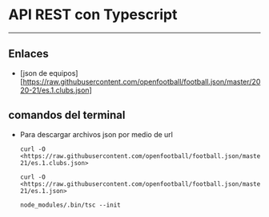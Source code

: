 # API REST con Typescript

---

## Enlaces

- [json de equipos][https://raw.githubusercontent.com/openfootball/football.json/master/2020-21/es.1.clubs.json]

## comandos del terminal

- Para descargar archivos json por medio de url

      curl -O <https://raw.githubusercontent.com/openfootball/football.json/master/2020-21/es.1.clubs.json>

      curl -O <https://raw.githubusercontent.com/openfootball/football.json/master/2020-21/es.1.json>

      node_modules/.bin/tsc --init
